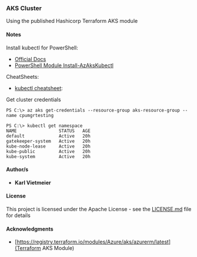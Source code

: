 ### AKS Cluster

Using the published Hashicorp Terraform AKS module

#### Notes

Install kubectl for PowerShell:  
* [Official Docs](https://kubernetes.io/docs/tasks/tools/install-kubectl-windows/)
* [PowerShell Module Install-AzAksKubectl](https://docs.microsoft.com/en-us/powershell/module/az.aks/install-azakskubectl?view=azps-8.0.0)

CheatSheets:  
* [kubectl cheatsheet](https://kubernetes.io/docs/reference/kubectl/cheatsheet/):

Get cluster credentials

```text
PS C:\> az aks get-credentials --resource-group aks-resource-group --name cpumgrtesting
```

```text
PS C:\> kubectl get namespace
NAME                STATUS   AGE
default             Active   20h
gatekeeper-system   Active   20h
kube-node-lease     Active   20h
kube-public         Active   20h
kube-system         Active   20h
```






#### Author/s

* **Karl Vietmeier**

#### License

This project is licensed under the Apache License - see the [LICENSE.md](LICENSE.md) file for details

#### Acknowledgments

* [https://registry.terraform.io/modules/Azure/aks/azurerm/latest](Terraform AKS Module)
